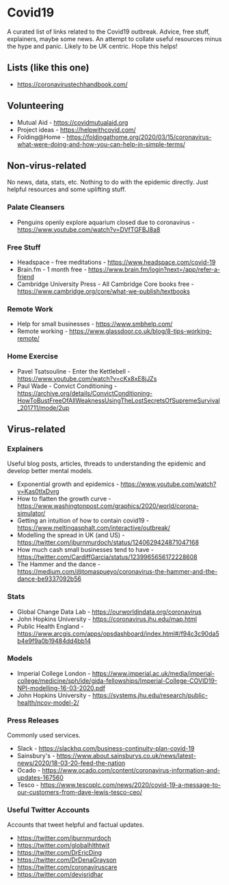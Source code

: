 # Covid19
A curated list of links related to the Covid19 outbreak. Advice, free stuff, explainers, maybe some news. 
An attempt to collate useful resources minus the hype and panic. Likely to be UK centric. 
Hope this helps!

## Lists (like this one)
* https://coronavirustechhandbook.com/

## Volunteering
* Mutual Aid - https://covidmutualaid.org
* Project ideas - https://helpwithcovid.com/
* Folding@Home - https://foldingathome.org/2020/03/15/coronavirus-what-were-doing-and-how-you-can-help-in-simple-terms/

## Non-virus-related
No news, data, stats, etc. Nothing to do with the epidemic directly. Just helpful resources and some uplifting stuff.

### Palate Cleansers
* Penguins openly explore aquarium closed due to coronavirus - https://www.youtube.com/watch?v=DVfTGFBJ8a8

### Free Stuff
* Headspace - free meditations - https://www.headspace.com/covid-19
* Brain.fm - 1 month free - https://www.brain.fm/login?next=/app/refer-a-friend
* Cambridge University Press - All Cambridge Core books free - https://www.cambridge.org/core/what-we-publish/textbooks

### Remote Work
* Help for small businesses - https://www.smbhelp.com/
* Remote working - https://www.glassdoor.co.uk/blog/8-tips-working-remote/

### Home Exercise
* Pavel Tsatsouline - Enter the Kettlebell - https://www.youtube.com/watch?v=cKx8xE8jJZs
* Paul Wade - Convict Conditioning - https://archive.org/details/ConvictConditioning-HowToBustFreeOfAllWeaknessUsingTheLostSecretsOfSupremeSurvival_201711/mode/2up

## Virus-related

### Explainers
Useful blog posts, articles, threads to understanding the epidemic and develop better mental models.
* Exponential growth and epidemics - https://www.youtube.com/watch?v=Kas0tIxDvrg
* How to flatten the growth curve - https://www.washingtonpost.com/graphics/2020/world/corona-simulator/
* Getting an intuition of how to contain covid19 - https://www.meltingasphalt.com/interactive/outbreak/
* Modelling the spread in UK (and US) - https://twitter.com/jburnmurdoch/status/1240629424871047168
* How much cash small businesses tend to have - https://twitter.com/CardiffGarcia/status/1239965656172228608
* The Hammer and the dance - https://medium.com/@tomaspueyo/coronavirus-the-hammer-and-the-dance-be9337092b56

### Stats
* Global Change Data Lab - https://ourworldindata.org/coronavirus
* John Hopkins University - https://coronavirus.jhu.edu/map.html
* Public Health England - https://www.arcgis.com/apps/opsdashboard/index.html#/f94c3c90da5b4e9f9a0b19484dd4bb14

### Models
* Imperial College London - https://www.imperial.ac.uk/media/imperial-college/medicine/sph/ide/gida-fellowships/Imperial-College-COVID19-NPI-modelling-16-03-2020.pdf
* John Hopkins University - https://systems.jhu.edu/research/public-health/ncov-model-2/

### Press Releases
Commonly used services.
* Slack - https://slackhq.com/business-continuity-plan-covid-19
* Sainsbury's - https://www.about.sainsburys.co.uk/news/latest-news/2020/18-03-20-feed-the-nation
* Ocado - https://www.ocado.com/content/coronavirus-information-and-updates-167560
* Tesco - https://www.tescoplc.com/news/2020/covid-19-a-message-to-our-customers-from-dave-lewis-tesco-ceo/

### Useful Twitter Accounts
Accounts that tweet helpful and factual updates.
* https://twitter.com/jburnmurdoch
* https://twitter.com/globalhlthtwit
* https://twitter.com/DrEricDing
* https://twitter.com/DrDenaGrayson
* https://twitter.com/coronaviruscare
* https://twitter.com/devisridhar
